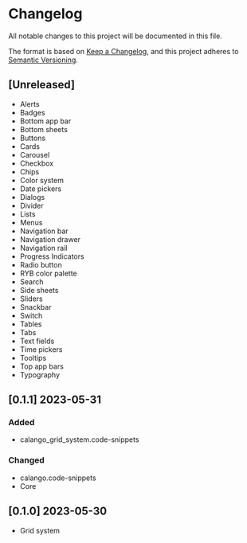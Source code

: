 # Changelog

All notable changes to this project will be documented in this file.

The format is based on [Keep a Changelog](https://keepachangelog.com/en/1.0.0/),
and this project adheres to [Semantic Versioning](https://semver.org/spec/v2.0.0.html).

## [Unreleased]

- Alerts
- Badges
- Bottom app bar
- Bottom sheets
- Buttons
- Cards
- Carousel
- Checkbox
- Chips
- Color system
- Date pickers
- Dialogs
- Divider
- Lists
- Menus
- Navigation bar
- Navigation drawer
- Navigation rail
- Progress Indicators
- Radio button
- RYB color palette
- Search
- Side sheets
- Sliders
- Snackbar
- Switch
- Tables
- Tabs
- Text fields
- Time pickers
- Tooltips
- Top app bars
- Typography

## [0.1.1] 2023-05-31

### Added

- calango_grid_system.code-snippets

### Changed

- calango.code-snippets
- Core

## [0.1.0] 2023-05-30

- Grid system

<!--
## [0.0.0] YYYY-MM-DD

### Added
### Changed
### Deprecated
### Removed
### Fixed
### Security
-->

